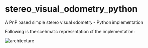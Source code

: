 # stereo_visual_odometry_python
A PnP based simple stereo visual odometry - Python implementation

Following is the scehmatic representation of the implementation:

![architecture](https://user-images.githubusercontent.com/51198066/119270812-26250a80-bc1c-11eb-9d86-2380b81216d8.jpg)
